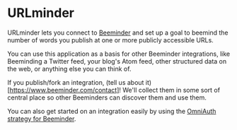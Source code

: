 URLminder
==================

URLminder lets you connect to [Beeminder](https://www.beeminder.com) and set up a goal to beemind the number of words you publish at one or more publicly accessible URLs.

You can use this application as a basis for other Beeminder integrations, like Beeminding a Twitter feed, your blog's Atom feed, other structured data on the web, or anything else you can think of. 

If you publish/fork an integration, (tell us about it)[https://www.beeminder.com/contact]! We'll collect them in some sort of central place so other Beeminders can discover them and use them. 

You can also get started on an integration easily by using the [OmniAuth strategy for Beeminder](https://github.com/beeminder/omniauth-beeminder).